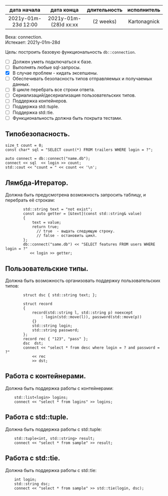 
| дата начала         |   дата конца          | длительность  | исполнитель  |
|:-------------------:|:---------------------:|:-------------:|:------------:|
| 2021y-01m-23d 12:00 | 2021y-01m-(28)d xx:xx | (2 weeks)     | Kartonagnick |

Веха: connection.  
Истекает: 2021y-01m-28d  

Цель: построить базовую функциональность `db::connection`.  

 - [ ] Должен уметь подключаться к базе.  
 - [ ] Выполнять любые sql-запросы.  
 - [x] В случае проблем - кидать эксепшены.  
 - [ ] Обеспечивать безопасность типов отправляемых и получаемых данных.  
 - [ ] В цикле перебрать все строки ответа.  
 - [ ] Сериализаций/десериализация пользовательских типов.  
 - [ ] Поддержка контейнеров.  
 - [ ] Поддержка std::tuple.  
 - [ ] Поддержка std::tie.  
 - [ ] Функциональность должна быть покрыта тестами.  

## Типобезопасность.  
```
size_t count = 0;
const char* sql = "SELECT count(*) FROM trailers WHERE login = ?";

auto connect = db::connect("name.db");
connect << sql  << login >> count;
std::cout << "count = " << count << '\n';
```

## Лямбда-Итератор.  
Должна быть предусмотрена возможность запросить таблицу, 
и перебрать её строкам:  

```
        std::string text = "not exist";
        const auto getter = [&text](const std::string& value)
        {
            text = value;
            return true; 
              // true  - выдать следующую строку.
              // false - остановить цикл.
        };
        db::connect("same.db") << "SELECT features FROM users WHERE login = ?"
           << login >> getter;
```

## Пользовательские типы.  
Должна быть возможность организовать поддержку пользовательских типов:  

```
        struct dsc { std::string text; }; 

        struct record
        {
            record(std::string l, std::string p) noexcept
                : login(std::move(l)), password(std::move(p))
            {}
            std::string login;
            std::string password;
        };
        record rec { "123", "pass" };
        dsc  dst;
        connect << "select * from desc where login = ? and password = ?"
            << rec
            >> dst;
```

## Работа с контейнерами.  

Должна быть поддержка работы с контейнерами:  

```
    std::list<login> logins;
    connect << "select * from logins" >> logins;
```

## Работа с std::tuple.  

Должна быть поддержка работы с std::tuple:  

```
    std::tuple<int, std::string> result;
    connect << "select * from sample" >> result;
```

## Работа с std::tie.  

Должна быть поддержка работы с std::tie:  

```
    int login;
    std::string dsc;
    connect << "select * from sample" >> std::tie(login, dsc);
```

